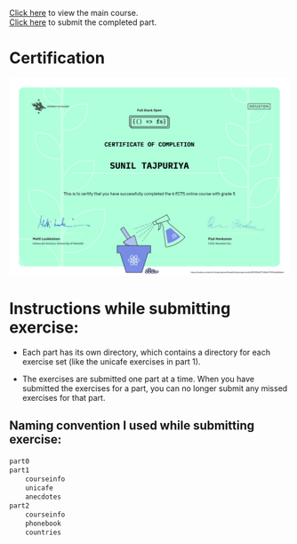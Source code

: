 [Click here](https://fullstackopen.com/en) to view the main course.  
[Click here](https://studies.cs.helsinki.fi/stats/courses/fullstackopen) to submit the completed part.

# Certification

![img](./certificate-fullstack.png)

# Instructions while submitting exercise:

- Each part has its own directory, which contains a directory for each exercise set (like the unicafe exercises in part 1).

- The exercises are submitted one part at a time. When you have submitted the exercises for a part, you can no longer submit any missed exercises for that part.

## Naming convention I used while submitting exercise:

```
part0
part1
    courseinfo
    unicafe
    anecdotes
part2
    courseinfo
    phonebook
    countries
```
